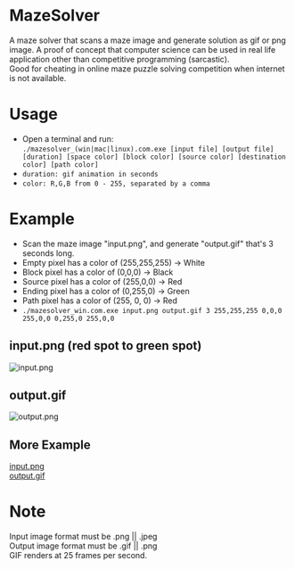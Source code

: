 # MazeSolver
A maze solver that scans a maze image and generate solution as gif or png image.
A proof of concept that computer science can be used in real life application other than competitive programming (sarcastic).  
Good for cheating in online maze puzzle solving competition when internet is not available.  
  
# Usage  
 - Open a terminal and run:  
     `./mazesolver_(win|mac|linux).com.exe [input file] [output file] [duration] [space color] [block color] [source color] [destination color] [path color]`  
 - `duration: gif animation in seconds`  
 - `color: R,G,B from 0 - 255, separated by a comma`  
  
# Example  
 - Scan the maze image "input.png", and generate "output.gif" that's 3 seconds long.
 - Empty  pixel has a color of (255,255,255) -> White
 - Block  pixel has a color of (0,0,0)       -> Black
 - Source pixel has a color of (255,0,0)     -> Red
 - Ending pixel has a color of (0,255,0)     -> Green
 - Path   pixel has a color of (255, 0, 0)   -> Red
 - `./mazesolver_win.com.exe input.png output.gif 3 255,255,255 0,0,0 255,0,0 0,255,0 255,0,0`
 ## input.png (red spot to green spot)
 ![input.png](https://imgur.com/bLXYkNc.png)  
   
 ## output.gif
 ![output.png](https://imgur.com/w9S0100.gif)  
   
 ## More Example
 [input.png](https://i.imgur.com/yeqVJWe.png?raw=true)  
 [output.gif](https://i.imgur.com/jF2p2GU.gif?raw=true)
 
   
 # Note  
 Input  image format must be .png || .jpeg    
 Output image format must be .gif || .png  
 GIF renders at 25 frames per second.  
